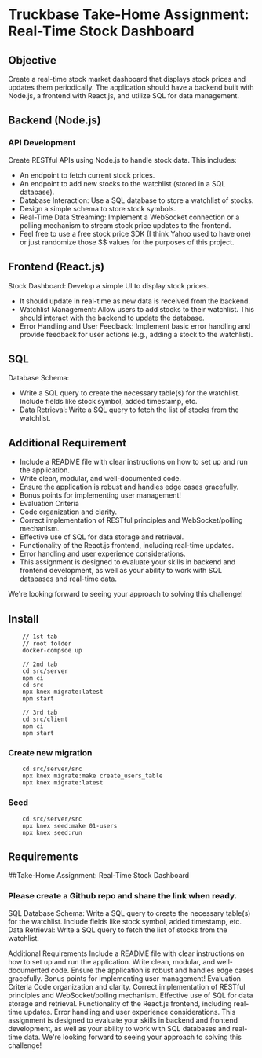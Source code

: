 # Truckbase Take-Home Assignment: Real-Time Stock Dashboard

## Objective

Create a real-time stock market dashboard that displays stock prices and updates them periodically. The application should have a backend built with Node.js, a frontend with React.js, and utilize SQL for data management.

## Backend (Node.js)

### API Development

Create RESTful APIs using Node.js to handle stock data. This includes:

- An endpoint to fetch current stock prices.
- An endpoint to add new stocks to the watchlist (stored in a SQL database).
- Database Interaction: Use a SQL database to store a watchlist of stocks.
- Design a simple schema to store stock symbols.
- Real-Time Data Streaming: Implement a WebSocket connection or a polling mechanism to stream stock price updates to the frontend.
- Feel free to use a free stock price SDK (I think Yahoo used to have one) or just randomize those $$ values for the purposes of this project.

## Frontend (React.js)

Stock Dashboard: Develop a simple UI to display stock prices.

- It should update in real-time as new data is received from the backend.
- Watchlist Management: Allow users to add stocks to their watchlist. This should interact with the backend to update the database.
- Error Handling and User Feedback: Implement basic error handling and provide feedback for user actions (e.g., adding a stock to the watchlist).

## SQL

Database Schema:

- Write a SQL query to create the necessary table(s) for the watchlist. Include fields like stock symbol, added timestamp, etc.
- Data Retrieval: Write a SQL query to fetch the list of stocks from the watchlist.

## Additional Requirement

- Include a README file with clear instructions on how to set up and run the application.
- Write clean, modular, and well-documented code.
- Ensure the application is robust and handles edge cases gracefully.
- Bonus points for implementing user management!
- Evaluation Criteria
- Code organization and clarity.
- Correct implementation of RESTful principles and WebSocket/polling mechanism.
- Effective use of SQL for data storage and retrieval.
- Functionality of the React.js frontend, including real-time updates.
- Error handling and user experience considerations.
- This assignment is designed to evaluate your skills in backend and frontend development, as well as your ability to work with SQL databases and real-time data.

We're looking forward to seeing your approach to solving this challenge!

## Install

```
    // 1st tab
    // root folder
    docker-compsoe up

    // 2nd tab
    cd src/server
    npm ci
    cd src
    npx knex migrate:latest
    npm start

    // 3rd tab
    cd src/client
    npm ci
    npm start

```

### Create new migration

```
    cd src/server/src
    npx knex migrate:make create_users_table
    npx knex migrate:latest
```

### Seed

```
    cd src/server/src
    npx knex seed:make 01-users
    npx knex seed:run
```

## Requirements

##Take-Home Assignment: Real-Time Stock Dashboard

### Please create a Github repo and share the link when ready.

SQL
Database Schema: Write a SQL query to create the necessary table(s) for the watchlist. Include fields like stock symbol, added timestamp, etc.
Data Retrieval: Write a SQL query to fetch the list of stocks from the watchlist.

Additional Requirements
Include a README file with clear instructions on how to set up and run the application.
Write clean, modular, and well-documented code.
Ensure the application is robust and handles edge cases gracefully.
Bonus points for implementing user management!
Evaluation Criteria
Code organization and clarity.
Correct implementation of RESTful principles and WebSocket/polling mechanism.
Effective use of SQL for data storage and retrieval.
Functionality of the React.js frontend, including real-time updates.
Error handling and user experience considerations.
This assignment is designed to evaluate your skills in backend and frontend development, as well as your ability to work with SQL databases and real-time data. We're looking forward to seeing your approach to solving this challenge!
